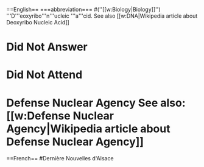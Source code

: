 ==English==
===abbreviation===
#(''[[w:Biology|Biology]]'') '''D'''eoxyribo'''n'''ucleic '''a'''cid. See also [[w:DNA|Wikipedia article about Deoxyribo Nucleic Acid]]
# Did Not Answer
# Did Not Attend
# Defense Nuclear Agency See also: [[w:Defense Nuclear Agency|Wikipedia article about Defense Nuclear Agency]]

==French==
#Dernière Nouvelles d'Alsace